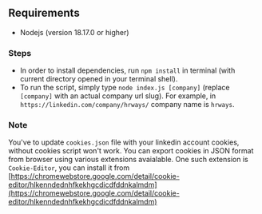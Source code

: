 ## Requirements

- Nodejs (version 18.17.0 or higher)

### Steps

- In order to install dependencies, run `npm install` in terminal (with current directory opened in your terminal shell).
- To run the script, simply type `node index.js [company]` (replace `[company]` with an actual company url slug). For example, in `https://linkedin.com/company/hrways/` company name is `hrways`.

### Note

You've to update `cookies.json` file with your linkedin account cookies, without cookies script won't work.
You can export cookies in JSON format from browser using various extensions avaialable. One such extension is `Cookie-Editor`, you can install it from [https://chromewebstore.google.com/detail/cookie-editor/hlkenndednhfkekhgcdicdfddnkalmdm](https://chromewebstore.google.com/detail/cookie-editor/hlkenndednhfkekhgcdicdfddnkalmdm)
